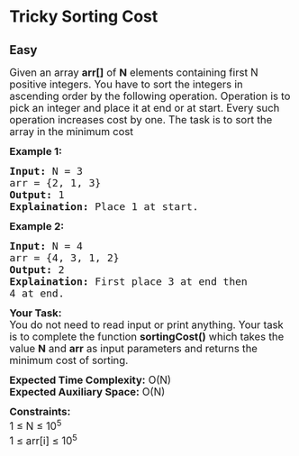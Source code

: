 # Tricky Sorting Cost
## Easy 
<div class="problem-statement">
                <p></p><p><span style="font-size:18px">Given an array <strong>arr[]</strong> of <strong>N</strong> elements containing first N positive integers. You have to sort the integers&nbsp;in ascending order by the following operation. Operation is to pick an integer&nbsp;and place it at end or at start. Every such operation increases cost by one. The task is to sort the array in the minimum cost</span></p>

<p><strong><span style="font-size:18px">Example 1:</span></strong></p>

<pre><span style="font-size:18px"><strong>Input:</strong> N = 3
arr = {2, 1, 3}
<strong>Output:</strong> 1
<strong>Explaination: </strong>Place 1 at start.</span></pre>

<p><strong><span style="font-size:18px">Example 2:</span></strong></p>

<pre><span style="font-size:18px"><strong>Input:</strong> N = 4
arr = {4, 3, 1, 2}
<strong>Output:</strong> 2
<strong>Explaination:</strong> First place 3 at end then 
4 at end.</span></pre>

<p><span style="font-size:18px"><strong>Your Task:</strong><br>
You do not need to read input or print anything. Your task is to complete the function <strong>sortingCost()</strong> which takes the value <strong>N</strong> and <strong>arr</strong> as input parameters and returns the minimum cost of sorting.</span></p>

<p><span style="font-size:18px"><strong>Expected Time Complexity:</strong> O(N)<br>
<strong>Expected Auxiliary Space:</strong> O(N)</span></p>

<p><span style="font-size:18px"><strong>Constraints:</strong><br>
1 ≤ N ≤ 10<sup>5</sup><br>
1 ≤ arr[i] ≤ 10<sup>5</sup></span></p>
 <p></p>
            </div>